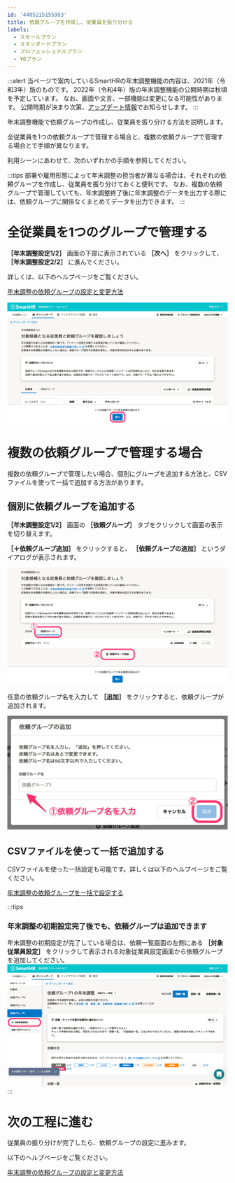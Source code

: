 ```yaml
---
id: '4405215155993'
title: 依頼グループを作成し、従業員を振り分ける
labels:
  - スモールプラン
  - スタンダードプラン
  - プロフェッショナルプラン
  - ¥0プラン
---
```

:::alert
当ページで案内しているSmartHRの年末調整機能の内容は、2021年（令和3年）版のものです。
2022年（令和4年）版の年末調整機能の公開時期は秋頃を予定しています。
なお、画面や文言、一部機能は変更になる可能性があります。
公開時期が決まり次第、[アップデート情報](https://smarthr.jp/update)でお知らせします。
:::

年末調整機能で依頼グループの作成し、従業員を振り分ける方法を説明します。

全従業員を1つの依頼グループで管理する場合と、複数の依頼グループで管理する場合とで手順が異なります。

利用シーンにあわせて、次のいずれかの手順を参照してください。

:::tips
部署や雇用形態によって年末調整の担当者が異なる場合は、それぞれの依頼グループを作成し、従業員を振り分けておくと便利です。
なお、複数の依頼グループで管理していても、年末調整終了後に年末調整のデータを出力する際には、依頼グループに関係なくまとめてデータを出力できます。
:::

# 全従業員を1つのグループで管理する

 **［年末調整設定1/2］** 画面の下部に表示されている **［次へ］** をクリックして、 **［年末調整設定2/2］** に進んでください。

詳しくは、以下のヘルプページをご覧ください。

[年末調整の依頼グループの設定と変更方法](https://knowledge.smarthr.jp/hc/ja/articles/360038197674)

![](./00________SmartHR____________.png)

# 複数の依頼グループで管理する場合

複数の依頼グループで管理したい場合、個別にグループを追加する方法と、CSVファイルを使って一括で追加する方法があります。

## 個別に依頼グループを追加する

 **［年末調整設定1/2］** 画面の **［依頼グループ］** タブをクリックして画面の表示を切り替えます。

 **［＋依頼グループ追加］** をクリックすると、 **［依頼グループの追加］** というダイアログが表示されます。

![](./01________SmartHR____________.png)

任意の依頼グループ名を入力して **［追加］** をクリックすると、依頼グループが追加されます。

![](./02________SmartHR____________.png)

## CSVファイルを使って一括で追加する

CSVファイルを使った一括設定も可能です。詳しくは以下のヘルプページをご覧ください。

[年末調整の依頼グループを一括で設定する](https://knowledge.smarthr.jp/hc/ja/articles/4403662363161)

:::tips
### 年末調整の初期設定完了後でも、依頼グループは追加できます
年末調整の初期設定が完了している場合は、依頼一覧画面の左側にある **［対象従業員設定］** をクリックして表示される対象従業員設定画面から依頼グループを追加してください。
![](./03________SmartHR____________.png)
:::

# 次の工程に進む

従業員の振り分けが完了したら、依頼グループの設定に進みます。

以下のヘルプページをご覧ください。

[年末調整の依頼グループの設定と変更方法](https://knowledge.smarthr.jp/hc/ja/articles/360038197674)
